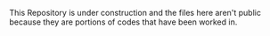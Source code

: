 This Repository is under construction and the files here aren't public because they are portions of codes that have been worked in.
